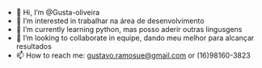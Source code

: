 - 👋 Hi, I’m @Gusta-oliveira
- 👀 I’m interested in trabalhar na área de desenvolvimento
- 🌱 I’m currently learning python, mas posso aderir outras lingusgens
- 💞️ I’m looking to collaborate in equipe, dando meu melhor para alcançar resultados
- 📫 How to reach me: gustavo.ramosue@gmail.com or (16)98160-3823

<!---
Gusta-oliveira/Gusta-oliveira is a ✨ special ✨ repository because its `README.md` (this file) appears on your GitHub profile.
You can click the Preview link to take a look at your changes.
--->
